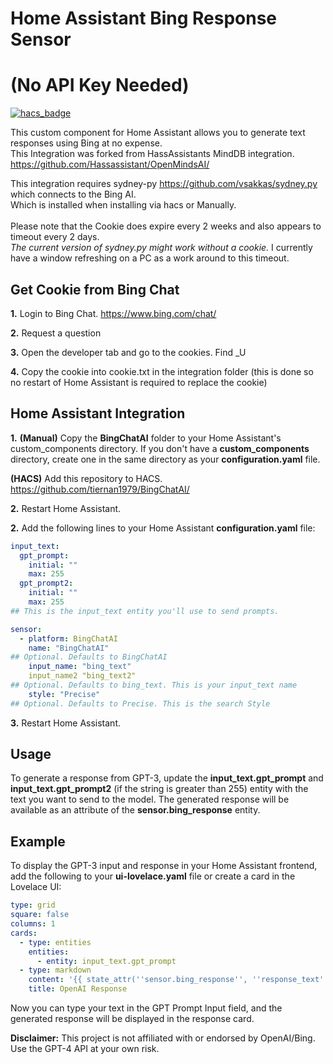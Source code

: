 
# Home Assistant Bing Response Sensor 
# (No API Key Needed)

[![hacs_badge](https://img.shields.io/badge/HACS-Default-orange.svg)](https://github.com/custom-components/hacs)

This custom component for Home Assistant allows you to generate text responses using Bing at no expense.<BR>
This Integration was forked from HassAssistants MindDB integration. https://github.com/Hassassistant/OpenMindsAI/

This integration requires sydney-py https://github.com/vsakkas/sydney.py which connects to the Bing AI.<BR>
Which is installed when installing via hacs or Manually.<BR><BR>
Please note that the Cookie does expire every 2 weeks and also appears to timeout every 2 days.<BR>
<i> The current version of sydney.py might work without a cookie.</i>
I currently have a window refreshing on a PC as a work around to this timeout.<BR>

## Get Cookie from Bing Chat

**1.** Login to Bing Chat. https://www.bing.com/chat/

**2.** Request a question 

**3.** Open the developer tab and go to the cookies. Find _U

**4.** Copy the cookie into cookie.txt in the integration folder (this is done so no restart of Home Assistant is required to replace the cookie)


## Home Assistant Integration
**1.** 
**(Manual)** Copy the **BingChatAI** folder to your Home Assistant's custom_components directory. If you don't have a **custom_components** directory, create one in the same directory as your **configuration.yaml** file.

**(HACS)** Add this repository to HACS. https://github.com/tiernan1979/BingChatAI/

**2.** Restart Home Assistant.

**2.** Add the following lines to your Home Assistant **configuration.yaml** file:

```yaml
input_text:
  gpt_prompt:
    initial: ""
    max: 255
  gpt_prompt2:
    initial: ""
    max: 255
## This is the input_text entity you'll use to send prompts.

sensor:
  - platform: BingChatAI
    name: "BingChatAI"
## Optional. Defaults to BingChatAI
    input_name: "bing_text"
    input_name2 "bing_text2"
## Optional. Defaults to bing_text. This is your input_text name
    style: "Precise"
## Optional. Defaults to Precise. This is the search Style
```
**3.** Restart Home Assistant.

## Usage
To generate a response from GPT-3, update the **input_text.gpt_prompt** and **input_text.gpt_prompt2** (if the string is greater than 255) entity with the text you want to send to the model. The generated response will be available as an attribute of the **sensor.bing_response** entity.

## Example
To display the GPT-3 input and response in your Home Assistant frontend, add the following to your **ui-lovelace.yaml** file or create a card in the Lovelace UI:

```yaml
type: grid
square: false
columns: 1
cards:
  - type: entities
    entities:
      - entity: input_text.gpt_prompt
  - type: markdown
    content: '{{ state_attr(''sensor.bing_response'', ''response_text'') }}'
    title: OpenAI Response
```
Now you can type your text in the GPT Prompt Input field, and the generated response will be displayed in the response card.

**Disclaimer:** This project is not affiliated with or endorsed by OpenAI/Bing. Use the GPT-4 API at your own risk.

